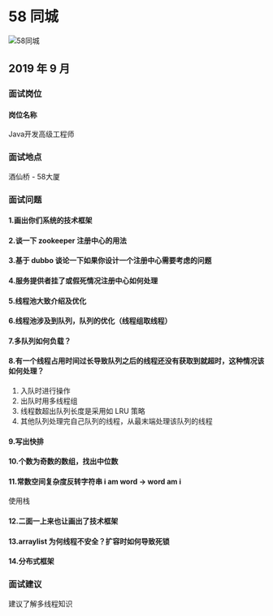 # 58 同城

![58同城](https://s2.ax1x.com/2020/01/07/l6DaeH.md.jpg)

## 2019 年 9 月

### 面试岗位
#### 岗位名称

Java开发高级工程师



### 面试地点

酒仙桥 - 58大厦

### 面试问题

#### 1.画出你们系统的技术框架

#### 2.谈一下 zookeeper 注册中心的用法

#### 3.基于 dubbo 谈论一下如果你设计一个注册中心需要考虑的问题

#### 4.服务提供者挂了或假死情况注册中心如何处理

#### 5.线程池大致介绍及优化

#### 6.线程池涉及到队列，队列的优化（线程组取线程）

#### 7.多队列如何负载？

#### 8.有一个线程占用时间过长导致队列之后的线程还没有获取到就超时，这种情况该如何处理？

1. 入队时进行操作
2. 出队时用多线程组
3. 线程数超出队列长度是采用如 LRU 策略
4. 其他队列处理完自己队列的线程，从最末端处理该队列的线程

#### 9.写出快排

#### 10.个数为奇数的数组，找出中位数

#### 11.常数空间复杂度反转字符串 i am word -> word am i

使用栈

#### 12.二面一上来也让画出了技术框架

#### 13.arraylist 为何线程不安全？扩容时如何导致死锁

#### 14.分布式框架

### 面试建议
建议了解多线程知识



<comment-comment/><comment/>